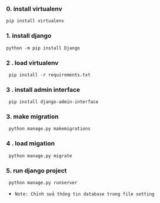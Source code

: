### 0. install virtualenv
   ```pip install virtualenv```
### 1. install django 
   ```python -m pip install Django```
### 2 . load virtualenv 
  ``` pip install -r requirements.txt```
### 3 . install admin interface
  ``` pip install django-admin-interface```
### 3. make migration
  ``` python manage.py makemigrations```
### 4 . load migation
  ``` python manage.py migrate```   
### 5. run django project
  ``` python manage.py runserver```
- `Note: Chỉnh sửa thông tin database trong file setting`
